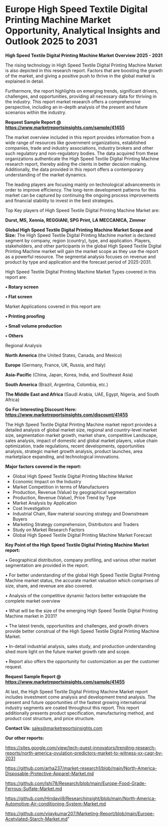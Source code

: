 # Europe High Speed Textile Digital Printing Machine Market Opportunity, Analytical Insights and Outlook 2025 to 2031

<Strong> High Speed Textile Digital Printing Machine Market Overview 2025 - 2031</strong>

The rising technology in High Speed Textile Digital Printing Machine Market is also depicted in this research report. Factors that are boosting the growth of the market, and giving a positive push to thrive in the global market is explained in detail.

Furthermore, the report highlights on emerging trends, significant drivers, challenges, and opportunities, providing all necessary data for thriving in the industry. This report market research offers a comprehensive perspective, including an in-depth analysis of the present and future scenarios within the industry.

<strong>Request Sample Report @ <a href=https://www.marketreportsinsights.com/sample/41455>https://www.marketreportsinsights.com/sample/41455</a></strong>

The market overview included in this report provides information from a wide range of resources like government organizations, established companies, trade and industry associations, industry brokers and other such regulatory and non-regulatory bodies. The data acquired from these organizations authenticate the High Speed Textile Digital Printing Machine research report, thereby aiding the clients in better decision making. Additionally, the data provided in this report offers a contemporary understanding of the market dynamics.

The leading players are focusing mainly on technological advancements in order to improve efficiency. The long-term development patterns for this market can be captured by continuing the ongoing process improvements and financial stability to invest in the best strategies.

Top Key players of High Speed Textile Digital Printing Machine Market are:

<strong>Durst, MS, Xennia, REGGIANI, SPG Print, LA MECCANICA, Zimmer</strong>

<strong><b>Global High Speed Textile Digital Printing Machine Market Scope and Size:</b></strong>
The High Speed Textile Digital Printing Machine market is declared segment by company, region (country), type, and application. Players, stakeholders, and other participants in the global High Speed Textile Digital Printing Machine market will gain the market scope as they use the report as a powerful resource. The segmental analysis focuses on revenue and product by type and application and the forecast period of 2025-2031.

High Speed Textile Digital Printing Machine Market Types covered in this report are:

<strong>•  Rotary screen

•  Flat screen</strong>

Market Applications covered in this report are:

<strong>•  Printing proofing

•  Small volume production

•  Others</strong> 

Regional Analysis

<strong>North America</strong> (the United States, Canada, and Mexico)

<strong>Europe</strong> (Germany, France, UK, Russia, and Italy)

<strong>Asia-Pacific</strong> (China, Japan, Korea, India, and Southeast Asia)

<strong>South America</strong> (Brazil, Argentina, Colombia, etc.)

<strong>The Middle East and Africa</strong> (Saudi Arabia, UAE, Egypt, Nigeria, and South Africa)

<strong>Go For Interesting Discount Here: <a href=https://www.marketreportsinsights.com/discount/41455>https://www.marketreportsinsights.com/discount/41455</a></strong>

The High Speed Textile Digital Printing Machine market report provides a detailed analysis of global market size, regional and country-level market size, segmentation market growth, market share, competitive Landscape, sales analysis, impact of domestic and global market players, value chain optimization, trade regulations, recent developments, opportunities analysis, strategic market growth analysis, product launches, area marketplace expanding, and technological innovations.

<strong><b>Major factors covered in the report:</b></strong>
<ul>
  <li>Global High Speed Textile Digital Printing Machine Market </li>
  <li>Economic Impact on the Industry</li>
  <li>Market Competition in terms of Manufacturers</li>
  <li>Production, Revenue (Value) by geographical segmentation</li>
  <li>Production, Revenue (Value), Price Trend by Type</li>
  <li>Market Analysis by Application</li>
  <li>Cost Investigation</li>
  <li>Industrial Chain, Raw material sourcing strategy and Downstream Buyers</li>
  <li>Marketing Strategy comprehension, Distributors and Traders</li>
  <li>Study on Market Research Factors</li>
  <li>Global High Speed Textile Digital Printing Machine Market Forecast</li>
</ul>

<strong><b>Key Point of the High Speed Textile Digital Printing Machine Market report:</b></strong>

• Geographical distribution, company profiling, and various other market segmentation are provided in the report.

• For better understanding of the global High Speed Textile Digital Printing Machine market status, the accurate market valuation which comprises of size, share, and revenue are also covered.

• Analysis of the competitive dynamic factors better extrapolate the complete market overview

• What will be the size of the emerging High Speed Textile Digital Printing Machine market in 2031?

• The latest trends, opportunities and challenges, and growth drivers provide better construal of the High Speed Textile Digital Printing Machine Market.

• In-detail industrial analysis, sales study, and production understanding shed more light on the future market growth rate and scope.

• Report also offers the opportunity for customization as per the customer request.

<strong>Request Sample Report @ <a href=https://www.marketreportsinsights.com/sample/41455>https://www.marketreportsinsights.com/sample/41455</a></strong>

At last, the High Speed Textile Digital Printing Machine Market report includes investment come analysis and development trend analysis. The present and future opportunities of the fastest growing international industry segments are coated throughout this report. This report additionally presents product specification, manufacturing method, and product cost structure, and price structure.

<strong>Contact Us:</strong>
sales@marketreportsinsights.com

<strong>Our other reports:</strong>

<a href=https://sites.google.com/view/tech-quest-innovators/trending-research-reports/north-america-ovulation-predictors-market-to-witness-xx-cagr-by-2031>https://sites.google.com/view/tech-quest-innovators/trending-research-reports/north-america-ovulation-predictors-market-to-witness-xx-cagr-by-2031</a>

<a href=https://github.com/arha237/market-research1/blob/main/North-America-Disposable-Protective-Apparel-Market.md>https://github.com/arha237/market-research1/blob/main/North-America-Disposable-Protective-Apparel-Market.md</a>

<a href=https://github.com/Ishi78/Research/blob/main/Europe-Food-Grade-Ferrous-Sulfate-Market.md>https://github.com/Ishi78/Research/blob/main/Europe-Food-Grade-Ferrous-Sulfate-Market.md</a>

<a href=https://github.com/Hindavii9/Researchinsight/blob/main/North-America-Automotive-Air-conditioning-System-Market.md>https://github.com/Hindavii9/Researchinsight/blob/main/North-America-Automotive-Air-conditioning-System-Market.md</a>

<a href=https://github.com/vijaykumar207/Marketing-Report/blob/main/Europe-Acetylated-Starch-Market.md>https://github.com/vijaykumar207/Marketing-Report/blob/main/Europe-Acetylated-Starch-Market.md</a>"
